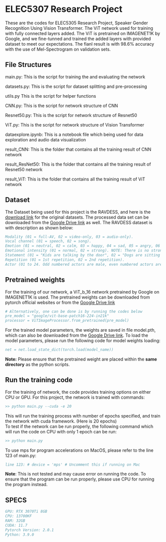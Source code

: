 # ELEC5307 Research Project
These are the codes for ELEC5305 Research Project, Speaker Gender Recognition Using Vision Transformer. The ViT network used for training with fully connected layers added. The ViT is pretrained on IMAGENET1K by Google, and we fine-tunned and trained the added layers with provided dataset to meet our expectations. The fianl result is with 98.6% accuracy with the use of Mel-Spectrogram on validation sets. 

## File Structures
main.py: This is the script for training the and evaluating the network

datasets.py: This is the script for dataset splitting and pre-processing

utils.py This is the script for helper functions

CNN.py: This is the script for network structure of CNN

Resnet50.py: This is the script for network structure of Resnet50

ViT.py: This is the script for network structure of Vision Transformer

dataexplore.ipynb: This is a notebook file which being used for data exploration and audio data visualization

result_CNN: This is the folder that contains all the training result of CNN network

result_ResNet50: This is the folder that contains all the training result of Resnet50 network

result_ViT: This is the folder that contains all the training result of ViT network

## Dataset
The Dataset being used for this project is the RAVDESS, and here is the [download link](https://zenodo.org/record/1188976) for the original datasets. The processed data set can be downloaded from the [Google Drive link](https://drive.google.com/drive/folders/11_gHYqFKZwlZn7WNTZ0NAOPoL7Zrwrbi?usp=sharing) as well. The RAVDESS dataset is with description as shown below:

```bibtex
Modality (01 = full-AV, 02 = video-only, 03 = audio-only).
Vocal channel (01 = speech, 02 = song).
Emotion (01 = neutral, 02 = calm, 03 = happy, 04 = sad, 05 = angry, 06 = fearful, 07 = disgust, 08 = surprised).
Emotional intensity (01 = normal, 02 = strong). NOTE: There is no strong intensity for the 'neutral' emotion.
Statement (01 = "Kids are talking by the door", 02 = "Dogs are sitting by the door").
Repetition (01 = 1st repetition, 02 = 2nd repetition).
Actor (01 to 24. Odd numbered actors are male, even numbered actors are female).
```


## Pretrained weights

For the training of our network, a ViT_b_16 network pretrained by Google on IMAGENET1K is used. The pretrained weights can be downloaded from pytorch official websites or from the [Google Drive link](https://drive.google.com/drive/folders/11_gHYqFKZwlZn7WNTZ0NAOPoL7Zrwrbi?usp=sharing) 
```bibtex
# Alternatively, one can be done is by running the codes below
pre_model = "google/vit-base-patch16-224-in21k"
processor = ViTImageProcessor.from_pretrained(pre_model)
```
For the trained model parameters, the weights are saved in file model.pth, which can also be downloaded from the [Google Drive link](https://drive.google.com/drive/folders/11_gHYqFKZwlZn7WNTZ0NAOPoL7Zrwrbi?usp=sharing). To load the model parameters, please run the following code for model weights loading:
```bibtex
net = net.load_state_dict(torch.load(model_name))
```
**Note:** Please ensure that the pretrained weight are placed within the **same directory** as the python scripts. 

## Run the training code


For the training of network, the code provides training options on either CPU or GPU. For this project, the network is trained with commands: 
```bibtex
>> python main.py --cuda -e 20
```
This will run the training process with number of epochs specified, and train the network with cuda framework. (Here is 20 epochs)  
To test if the network can be run properly, the following command which will run the code on CPU with only 1 epoch can be run: 
```bibtex
>> python main.py
```

To use mps for program accelerations on MacOS, please refer to the line 123 of main.py:
```bibtex
line 123: # device = 'mps' # Uncomment this if running on Mac
```
**Note**: This is not tested and may cause error on running the code. To ensure that the program can be run properly, please use CPU for running the program instead. 

## SPECS
```bibtex
GPU: RTX 3070Ti 8GB  
CPU: 13700KF  
RAM: 32GB  
CUDA: 11.7  
Pytorch Version: 2.0.1  
Python: 3.9.0
```

